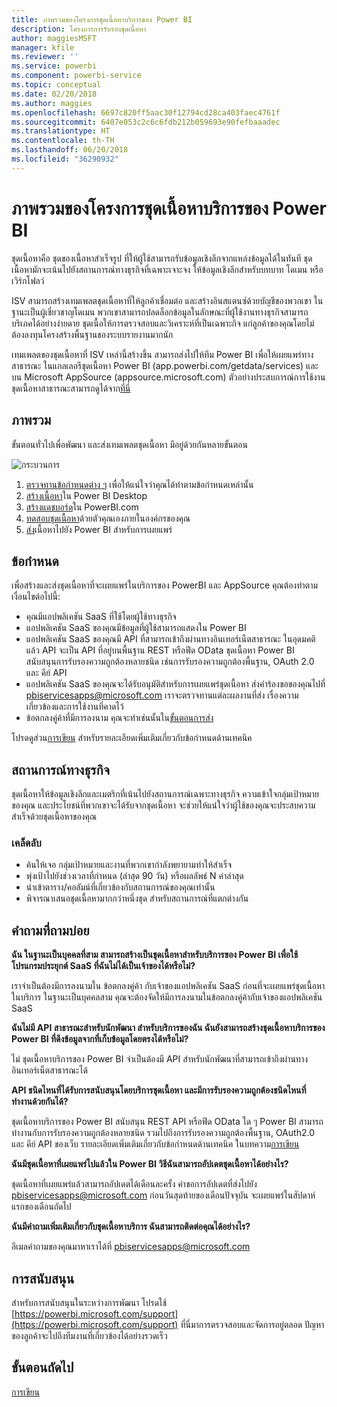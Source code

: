 ```yaml
---
title: ภาพรวมของโครงการชุดเนื้อหาบริการของ Power BI
description: โครงการการรับรองชุดเนื้อหา
author: maggiesMSFT
manager: kfile
ms.reviewer: ''
ms.service: powerbi
ms.component: powerbi-service
ms.topic: conceptual
ms.date: 02/20/2018
ms.author: maggies
ms.openlocfilehash: 6697c820ff5aac30f12794cd28ca403faec4761f
ms.sourcegitcommit: 6407e053c2c6c6fdb212b059693e90fefbaaadec
ms.translationtype: HT
ms.contentlocale: th-TH
ms.lasthandoff: 06/20/2018
ms.locfileid: "36290932"
---
```

# <a name="overview-of-the-power-bi-service-content-pack-program"></a>ภาพรวมของโครงการชุดเนื้อหาบริการของ Power BI
ชุดเนื้อหาคือ ชุดของเนื้อหาสำเร็จรูป ที่ให้ผู้ใช้สามารถรับข้อมูลเชิงลึกจากแหล่งข้อมูลได้ในทันที ชุดเนื้อหามักจะเน้นไปยังสถานการณ์ทางธุรกิจที่เฉพาะเจาะจง ให้ข้อมูลเชิงลึกสำหรับบทบาท โดเมน หรือเวิร์กโฟลว์

ISV สามารถสร้างเทมเพลตชุดเนื้อหาที่ให้ลูกค้าเชื่อมต่อ และสร้างอินสแตนซ์ด้วยบัญชีของพวกเขา ในฐานะเป็นผู้เชี่ยวชาญโดเมน พวกเขาสามารถปลดล็อกข้อมูลในลักษณะที่ผู้ใช้งานทางธุรกิจสามารถบริเภคได้อย่างง่ายดาย ชุดเนื้อให้การตรวจสอบและวิเคราะห์ที่เป็นเฉพาะกิจ แก่ลูกค้าของคุณโดยไม่ต้องลงทุนโครงสร้างพื้นฐานของระบบรายงานมากนัก 

เทมเพลตของชุดเนื้อหาที่ ISV เหล่านี้สร้างขึ้น สามารถส่งไปให้ทีม Power BI เพื่อให้เผยแพร่ทางสาธารณะ ในแกลเลอรีชุดเนื้อหา Power BI (app.powerbi.com/getdata/services) และบน Microsoft AppSource (appsource.microsoft.com) ตัวอย่างประสบการณ์การใช้งานชุดเนื้อหาสาธารณะสามารถดูได้จาก[ที่นี่](template-content-pack-experience.md)

## <a name="overview"></a>ภาพรวม
ขั้นตอนทั่วไปเพื่อพัฒนา และส่งเทมเพลตชุดเนื้อหา มีอยู่ด้วยกันหลายขั้นตอน

 ![กระบวนการ](media/service-content-pack-overview/developer-content-pack-overview.png)

1. [ตรวจทานข้อกำหนดต่าง ๆ](#requirements) เพื่อให้แน่ใจว่าคุณได้ทำตามข้อกำหนดเหล่านั้น
2. [สร้างเนื้อหา](template-content-pack-authoring.md#queries)ใน Power BI Desktop
3. [สร้างแดชบอร์ด](template-content-pack-authoring.md#dashboard)ใน PowerBI.com
4. [ทดสอบชุดเนื้อหา](template-content-pack-testing.md)ด้วยตัวคุณเองภายในองค์กรของคุณ
5. [ส่ง](template-content-pack-testing.md#submission)เนื้อหาไปยัง Power BI สำหรับการเผยแพร่

<a name="requirements"></a>

## <a name="requirements"></a>ข้อกำหนด
เพื่อสร้างและส่งชุดเนื้อหาที่จะเผยแพร่ในบริการของ PowerBI และ AppSource คุณต้องทำตามเงื่อนไขต่อไปนี้:

* คุณมีแอปพลิเคชัน SaaS ที่ใช้โดยผู้ใช้ทางธุรกิจ
* แอปพลิเคชัน SaaS ของคุณมีข้อมูลที่ผู้ใช้สามารถแสดงใน Power BI
* แอปพลิเคชัน SaaS ของคุณมี API ที่สามารถเข้าถึงผ่านทางอินเทอร์เน็ตสาธารณะ ในอุดมคติแล้ว API จะเป็น API ที่อยู่บนพื้นฐาน REST หรือฟีด OData ชุดเนื้อหา Power BI สนับสนุนการรับรองความถูกต้องหลายชนิด เช่นการรับรองความถูกต้องพื้นฐาน, OAuth 2.0 และ คีย์ API 
* แอปพลิเคชัน SaaS ของคุณจะได้รับอนุมัติสำหรับการเผยแพร่ชุดเนื้อหา ส่งคำร้องขอของคุณไปที่ pbiservicesapps@microsoft.com เราจะตรวจทานแต่ละผลงานที่ส่ง เรื่องความเกี่ยวข้องและการใช้งานที่คาดไว้ 
* ข้อตกลงคู่ค้าที่มีการลงนาม คุณจะทำเช่นนั้นใน[ขั้นตอนการส่ง](template-content-pack-testing.md#submission)

โปรดดูส่วน[การเขียน](template-content-pack-authoring.md) สำหรับรายละเอียดเพิ่มเติมเกี่ยวกับข้อกำหนดด้านเทคนิค

## <a name="business-scenario"></a>สถานการณ์ทางธุรกิจ
ชุดเนื้อหาให้ข้อมูลเชิงลึกและเมตริกที่เน้นไปยังสถานการณ์เฉพาะทางธุรกิจ ความเข้าใจกลุ่มเป้าหมายของคุณ และประโยชน์ที่พวกเขาจะได้รับจากชุดเนื้อหา จะช่วยให้แน่ใจว่าผู้ใช้ของคุณจะประสบความสำเร็จด้วยชุดเนื้อหาของคุณ

### <a name="tips"></a>เคล็ดลับ
* ค้นให้เจอ กลุ่มเป้าหมายและงานที่พวกเขากำลังพยายามทำให้สำเร็จ  
* พุ่งเป้าไปยังช่วงเวลาที่กำหนด (ล่าสุด 90 วัน) หรือผลลัพธ์ N ค่าล่าสุด  
* นำเข้าตาราง/คอลัมน์ที่เกี่ยวข้องกับสถานการณ์ของคุณเท่านั้น  
* พิจารณาเสนอชุดเนื้อหามากกว่าหนึ่งชุด สำหรับสถานการณ์ที่แตกต่างกัน  

## <a name="frequently-asked-questions"></a>คำถามที่ถามบ่อย
**ฉัน ในฐานะเป็นบุคคลที่สาม สามารถสร้างเป็นชุดเนื้อหาสำหรับบริการของ Power BI เพื่อใช้โปรแกรมประยุกต์ SaaS ที่ฉันไม่ได้เป็นเจ้าของได้หรือไม่?**

เราจำเป็นต้องมีการลงนามใน ข้อตกลงคู่ค้า กับเจ้าของแอปพลิเคชัน SaaS ก่อนที่จะเผยแพร่ชุดเนื้อหาในบริการ ในฐานะเป็นบุคคลสาม คุณจะต้องจัดให้มีการลงนามในข้อตกลงคู่ค้ากับเจ้าของแอปพลิเคชัน SaaS

**ฉันไม่มี API สาธารณะสำหรับนักพัฒนา สำหรับบริการของฉัน ฉันยังสามารถสร้างชุดเนื้อหาบริการของ Power BI ที่ดึงข้อมูลจากที่เก็บข้อมูลโดยตรงได้หรือไม่?**

ไม่ ชุดเนื้อหาบริการของ Power BI จำเป็นต้องมี API สำหรับนักพัฒนาที่สามารถเข้าถึงผ่านทางอินเทอร์เน็ตสาธารณะได้

**API ชนิดไหนที่ได้รับการสนับสนุนโดยบริการชุดเนื้อหา และมีการรับรองความถูกต้องชนิดไหนที่ทำงานด้วยกันได้?**

ชุดเนื้อหาบริการของ Power BI สนับสนุน REST API หรือฟีด OData ใด ๆ Power BI สามารถทำงานกับการรับรองความถูกต้องหลายชนิด รวมไปถึงการรับรองความถูกต้องพื้นฐาน, OAuth2.0 และ คีย์ API ของเว็บ รายละเอียดเพิ่มเติมเกี่ยวกับข้อกำหนดด้านเทคนิค ในบทความ[การเขียน](template-content-pack-authoring.md#dashboard)

**ฉันมีชุดเนื้อหาที่เผยแพร่ไปแล้วใน Power BI วิธีฉันสามารถอัปเดตชุดเนื้อหาได้อย่างไร?**

ชุดเนื้อหาที่เผยแพร่แล้วสามารถอัปเดตได้เดือนละครั้ง คำขอการอัปเดตที่ส่งไปยัง [pbiservicesapps@microsoft.com](mailto:pbiservicesapps@microsoft.com) ก่อนวันสุดท้ายของเดือนปัจจุบัน จะเผยแพร่ในสัปดาห์แรกของเดือนถัดไป

**ฉันมีคำถามเพิ่มเติมเกี่ยวกับชุดเนื้อหาบริการ ฉันสามารถติดต่อคุณได้อย่างไร?**

อีเมลคำถามของคุณมาหาเราได้ที่ [pbiservicesapps@microsoft.com](mailto:pbiservicesapps@microsoft.com)

## <a name="support"></a>การสนับสนุน
สำหรับการสนับสนุนในระหว่างการพัฒนา โปรดใช้ [https://powerbi.microsoft.com/support](https://powerbi.microsoft.com/support) ที่นี่มาการตรวจสอบและจัดการอยู่ตลอด ปัญหาของลูกค้าจะไปถึงทีมงานที่เกี่ยวข้องได้อย่างรวดเร็ว

## <a name="next-step"></a>ขั้นตอนถัดไป
[การเขียน](template-content-pack-authoring.md)

